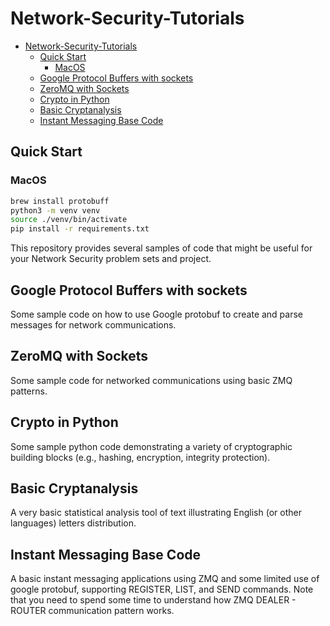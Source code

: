 # Network-Security-Tutorials

- [Network-Security-Tutorials](#network-security-tutorials)
  - [Quick Start](#quick-start)
    - [MacOS](#macos)
  - [Google Protocol Buffers with sockets](#google-protocol-buffers-with-sockets)
  - [ZeroMQ with Sockets](#zeromq-with-sockets)
  - [Crypto in Python](#crypto-in-python)
  - [Basic Cryptanalysis](#basic-cryptanalysis)
  - [Instant Messaging Base Code](#instant-messaging-base-code)

## Quick Start

### MacOS

```bash
brew install protobuff
python3 -m venv venv
source ./venv/bin/activate
pip install -r requirements.txt 
```

This repository provides several samples of code that might be useful for your Network Security problem sets and project.

## Google Protocol Buffers with sockets

Some sample code on how to use Google protobuf to create and parse messages for network communications.

## ZeroMQ with Sockets

Some sample code for networked communications using basic ZMQ patterns.

## Crypto in Python

Some sample python code demonstrating a variety of cryptographic building blocks (e.g., hashing, encryption, integrity protection). 

## Basic Cryptanalysis

A very basic statistical analysis tool of text illustrating English (or other languages) letters distribution.

## Instant Messaging Base Code

A basic instant messaging applications using ZMQ and some limited use of google protobuf, supporting REGISTER, LIST, and SEND commands. Note that you need to spend some time to understand how ZMQ DEALER - ROUTER communication pattern works. 
